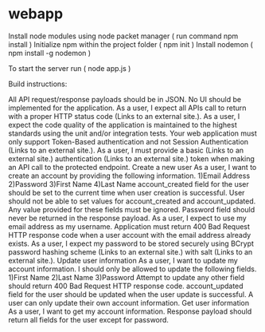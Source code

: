 
# webapp
Install node modules using node packet manager ( run command npm install )
Initialize npm within the project folder ( npm init )
Install nodemon ( npm install -g nodemon )

To start the server run ( node app.js )

Build instructions:

All API request/response payloads should be in JSON. No UI should be implemented for the application. As a user, I expect all APIs call to return with a proper HTTP status code (Links to an external site.). As a user, I expect the code quality of the application is maintained to the highest standards using the unit and/or integration tests. Your web application must only support Token-Based authentication and not Session Authentication (Links to an external site.). As a user, I must provide a basic (Links to an external site.) authentication (Links to an external site.) token when making an API call to the protected endpoint. Create a new user As a user, I want to create an account by providing the following information. 1)Email Address 2)Password 3)First Name 4)Last Name account_created field for the user should be set to the current time when user creation is successful. User should not be able to set values for account_created and account_updated. Any value provided for these fields must be ignored. Password field should never be returned in the response payload. As a user, I expect to use my email address as my username. Application must return 400 Bad Request HTTP response code when a user account with the email address already exists. As a user, I expect my password to be stored securely using BCrypt password hashing scheme (Links to an external site.) with salt (Links to an external site.). Update user information As a user, I want to update my account information. I should only be allowed to update the following fields. 1)First Name 2)Last Name 3)Password Attempt to update any other field should return 400 Bad Request HTTP response code. account_updated field for the user should be updated when the user update is successful. A user can only update their own account information. Get user information As a user, I want to get my account information. Response payload should return all fields for the user except for password.

